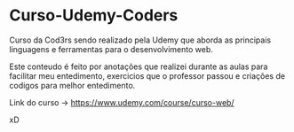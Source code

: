 # Curso-Udemy-Coders
Curso da Cod3rs sendo realizado pela Udemy que aborda as principais linguagens e ferramentas para o desenvolvimento web.

Este conteudo é feito por anotações que realizei durante as aulas para facilitar meu entedimento, exercicios que o professor passou e criações de codigos para melhor entedimento. 

Link do curso -> https://www.udemy.com/course/curso-web/

xD
